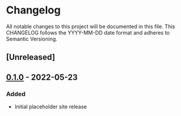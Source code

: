 # Changelog

All notable changes to this project will be documented in this file. This CHANGELOG follows the YYYY-MM-DD date format and adheres to Semantic Versioning.

## [Unreleased]

## [0.1.0] - 2022-05-23

### Added

- Initial placeholder site release

[0.1.0]: https://github.com/TheHatefulSociety/hatehatehate/releases/tag/0.1.0
